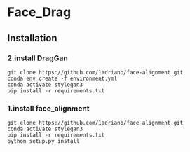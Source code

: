 # Face_Drag

## Installation

### 2.install DragGan
`git clone https://github.com/1adrianb/face-alignment.git`  
`conda env create -f environment.yml`  
`conda activate stylegan3`  
`pip install -r requirements.txt`  

### 1.install face_alignment

`git clone https://github.com/1adrianb/face-alignment.git`  
`conda activate stylegan3`  
`pip install -r requirements.txt`  
`python setup.py install`  
